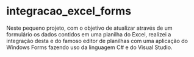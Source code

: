 # integracao_excel_forms
Neste pequeno projeto, com o objetivo de atualizar através de um formulário os dados contidos em uma planilha do Excel, realizei a integração desta e do famoso editor de planilhas com uma aplicação do Windows Forms fazendo uso da linguagem C# e do Visual Studio.
